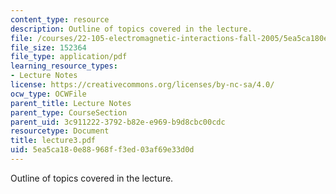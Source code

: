 ```yaml
---
content_type: resource
description: Outline of topics covered in the lecture.
file: /courses/22-105-electromagnetic-interactions-fall-2005/5ea5ca180e88968ff3ed03af69e33d0d_lecture3.pdf
file_size: 152364
file_type: application/pdf
learning_resource_types:
- Lecture Notes
license: https://creativecommons.org/licenses/by-nc-sa/4.0/
ocw_type: OCWFile
parent_title: Lecture Notes
parent_type: CourseSection
parent_uid: 3c911222-3792-b82e-e969-b9d8cbc00cdc
resourcetype: Document
title: lecture3.pdf
uid: 5ea5ca18-0e88-968f-f3ed-03af69e33d0d
---
```

Outline of topics covered in the lecture.